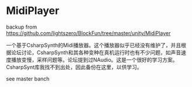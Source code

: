 # MidiPlayer
backup from  https://github.com/lightszero/BlockFun/tree/master/unity/MidiPlayer

一个基于CsharpSynth的Midi播放器。这个播放器似乎已经没有维护了，并且根据论坛讨论，CsharpSynth和其各种变种在真机运行时也有不少问题，如声音速度播放变慢，采样问题等。论坛提到过NAudio。这是一个很好的学习方案。CsharpSynt库我找不到出处，因此备份在这里，以供学习。

see master banch
